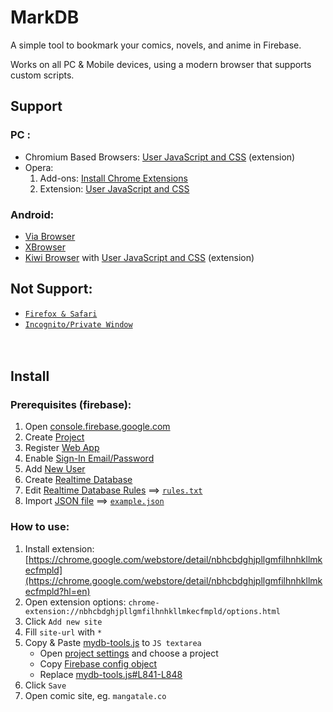 # MarkDB

A simple tool to bookmark your comics, novels, and anime in Firebase.

Works on all PC & Mobile devices, using a modern browser that supports custom scripts.

## Support

### PC :
* Chromium Based Browsers: [User JavaScript and CSS](https://chrome.google.com/webstore/detail/nbhcbdghjpllgmfilhnhkllmkecfmpld?hl=en) (extension)
* Opera: 
  1. Add-ons: [Install Chrome Extensions](https://addons.opera.com/en/extensions/details/install-chrome-extensions/)
  2. Extension: [User JavaScript and CSS](https://chrome.google.com/webstore/detail/nbhcbdghjpllgmfilhnhkllmkecfmpld?hl=en)

### Android:
* [Via Browser](https://play.google.com/store/apps/details?id=mark.via.gp&hl=en)
* [XBrowser](https://play.google.com/store/apps/details?id=com.xbrowser.play&hl=en)
* [Kiwi Browser](https://play.google.com/store/apps/details?id=com.kiwibrowser.browser&hl=en) with [User JavaScript and CSS](https://chrome.google.com/webstore/detail/nbhcbdghjpllgmfilhnhkllmkecfmpld?hl=en) (extension)

## Not Support:
* [`Firefox & Safari`](https://github.com/bakomon/mydb/blob/master/tools/mydb-tools.js#L148-L154)
* [`Incognito/Private Window`](https://github.com/bakomon/mydb/blob/master/tools/mydb-tools.js#L786)

ㅤ
## Install

### Prerequisites (firebase):
1. Open [console.firebase.google.com](https://console.firebase.google.com/)
2. Create [Project](https://www.youtube.com/embed/13eja_RYimU?start=12&end=34&rel=0)
3. Register [Web App](https://www.youtube.com/embed/13eja_RYimU?start=48&end=86&rel=0)
4. Enable [Sign-In Email/Password](https://www.youtube.com/embed/iKlWaUszxB4?start=463&end=482&rel=0)
5. Add [New User](https://www.youtube.com/embed/iKlWaUszxB4?start=508&end=517&rel=0)
6. Create [Realtime Database](https://www.youtube.com/embed/pP7quzFmWBY?start=58&end=115&rel=0)
7. Edit [Realtime Database Rules](https://www.youtube.com/embed/dx_gkSb-Ch0?start=90&end=138&rel=0) ==> [`rules.txt`](https://cdn.jsdelivr.net/gh/bakomon/mydb@master/bookmark/rules.txt)
8. Import [JSON file](https://www.youtube.com/embed/rc4qZWHBNrQ?start=68&end=103&rel=0) ==> [`example.json`](https://cdn.jsdelivr.net/gh/bakomon/mydb@master/bookmark/example.json)

### How to use:
1. Install extension: [https://chrome.google.com/webstore/detail/nbhcbdghjpllgmfilhnhkllmkecfmpld](https://chrome.google.com/webstore/detail/nbhcbdghjpllgmfilhnhkllmkecfmpld?hl=en)
2. Open extension options: `chrome-extension://nbhcbdghjpllgmfilhnhkllmkecfmpld/options.html`
3. Click `Add new site`
4. Fill `site-url` with `*`
5. Copy & Paste [mydb-tools.js](https://github.com/bakomon/mydb/blob/master/tools/mydb-tools.js) to `JS textarea`
   - Open [project settings](https://console.firebase.google.com/project/_/settings/general) and choose a project
   - Copy [Firebase config object](https://www.youtube.com/embed/13eja_RYimU?start=88&end=111&rel=0)
   - Replace [mydb-tools.js#L841-L848](https://github.com/bakomon/mydb/blob/master/tools/mydb-tools.js#L848-L854)
6. Click `Save`
7. Open comic site, eg. `mangatale.co`
